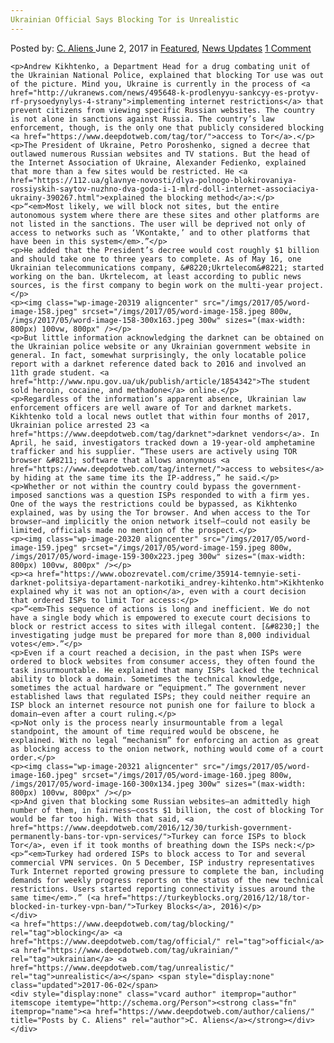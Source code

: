 ```yaml
---
Ukrainian Official Says Blocking Tor is Unrealistic
---
```

<article class="post-listing post-20315 post type-post status-publish format-standard has-post-thumbnail hentry  tag-blocking tag-official  tag-ukrainian tag-unrealistic">
    <div class="post-inner">
        <span>Posted by: <a href="https://www.deepdotweb.com/author/caliens/" title="">C. Aliens </a></span>
    <span>June 2, 2017</span>
    <span>in <a href="https://www.deepdotweb.com/category/deepdot-news/" rel="category tag">Featured</a>, <a href="https://www.deepdotweb.com/category/news-updates/" rel="category tag">News Updates</a></span>
    <span><a href="https://www.deepdotweb.com/2017/06/02/ukrainian-official-says-blocking-tor-unrealistic-2/#comments">1 Comment</a></span>
    </p>
    <div class="clear"></div>
    
    <p>Andrew Kikhtenko, a Department Head for a drug combating unit of the Ukrainian National Police, explained that blocking Tor use was out of the picture. Mind you, Ukraine is currently in the process of <a href="http://ukranews.com/news/495648-k-prodlenyyu-sankcyy-es-protyv-rf-prysoedynylys-4-strany">implementing internet restrictions</a> that prevent citizens from viewing specific Russian websites. The country is not alone in sanctions against Russia. The country’s law enforcement, though, is the only one that publicly considered blocking <a href="https://www.deepdotweb.com/tag/tor/">access to Tor</a>.</p>
    <p>The President of Ukraine, Petro Poroshenko, signed a decree that outlawed numerous Russian websites and TV stations. But the head of the Internet Association of Ukraine, Alexander Fedienko, explained that more than a few sites would be restricted. He <a href="https://112.ua/glavnye-novosti/dlya-polnogo-blokirovaniya-rossiyskih-saytov-nuzhno-dva-goda-i-1-mlrd-doll-internet-associaciya-ukrainy-390267.html">explained the blocking method</a>:</p>
    <p>“<em>Most likely, we will block not sites, but the entire autonomous system where there are these sites and other platforms are not listed in the sanctions. The user will be deprived not only of access to networks such as ‘VKontakte,’ and to other platforms that have been in this system</em>.”</p>
    <p>He added that the President’s decree would cost roughly $1 billion and should take one to three years to complete. As of May 16, one Ukrainian telecommunications company, &#8220;Ukrtelecom&#8221; started working on the ban. Ukrtelecom, at least according to public news sources, is the first company to begin work on the multi-year project.</p>
    <p><img class="wp-image-20319 aligncenter" src="/imgs/2017/05/word-image-158.jpeg" srcset="/imgs/2017/05/word-image-158.jpeg 800w, /imgs/2017/05/word-image-158-300x163.jpeg 300w" sizes="(max-width: 800px) 100vw, 800px" /></p>
    <p>But little information acknowledging the darknet can be obtained on the Ukrainian police website or any Ukrainian government website in general. In fact, somewhat surprisingly, the only locatable police report with a darknet reference dated back to 2016 and involved an 11th grade student. <a href="http://www.npu.gov.ua/uk/publish/article/1854342">The student sold heroin, cocaine, and methadone</a> online.</p>
    <p>Regardless of the information’s apparent absence, Ukrainian law enforcement officers are well aware of Tor and darknet markets. Kikhtenko told a local news outlet that within four months of 2017, Ukrainian police arrested 23 <a href="https://www.deepdotweb.com/tag/darknet">darknet vendors</a>. In April, he said, investigators tracked down a 19-year-old amphetamine trafficker and his supplier. “These users are actively using TOR browser &#8211; software that allows anonymous <a href="https://www.deepdotweb.com/tag/internet/">access to websites</a>​ by hiding at the same time its the IP-address,” he said.</p>
    <p>Whether or not within the country could bypass the government-imposed sanctions was a question ISPs responded to with a firm yes. One of the ways the restrictions could be bypassed, as Kikhtenko explained, was by using the Tor browser. And when access to the Tor browser—and implicitly the onion network itself—could not easily be limited, officials made no mention of the prospect.</p>
    <p><img class="wp-image-20320 aligncenter" src="/imgs/2017/05/word-image-159.jpeg" srcset="/imgs/2017/05/word-image-159.jpeg 800w, /imgs/2017/05/word-image-159-300x223.jpeg 300w" sizes="(max-width: 800px) 100vw, 800px" /></p>
    <p><a href="https://www.obozrevatel.com/crime/35914-temnyie-seti-darknet-politsiya-departament-narkotiki_andrey-kihtenko.htm">Kikhtenko explained why it was not an option</a>, even with a court decision that ordered ISPs to limit Tor access:</p>
    <p>“<em>This sequence of actions is long and inefficient. We do not have a single body which is empowered to execute court decisions to block or restrict access to sites with illegal content. [&#8230;] the investigating judge must be prepared for more than 8,000 individual votes</em>.”</p>
    <p>Even if a court reached a decision, in the past when ISPs were ordered to block websites from consumer access, they often found the task insurmountable. He explained that many ISPs lacked the technical ability to block a domain. Sometimes the technical knowledge, sometimes the actual hardware or “equipment.” The government never established laws that regulated ISPs; they could neither require an ISP block an internet resource not punish one for failure to block a domain—even after a court ruling.</p>
    <p>Not only is the process nearly insurmountable from a legal standpoint, the amount of time required would be obscene, he explained. With no legal “mechanism” for enforcing an action as great as blocking access to the onion network, nothing would come of a court order.</p>
    <p><img class="wp-image-20321 aligncenter" src="/imgs/2017/05/word-image-160.jpeg" srcset="/imgs/2017/05/word-image-160.jpeg 800w, /imgs/2017/05/word-image-160-300x134.jpeg 300w" sizes="(max-width: 800px) 100vw, 800px" /></p>
    <p>And given that blocking some Russian websites—an admittedly high number of them, in fairness—costs $1 billion, the cost of blocking Tor would be far too high. With that said, <a href="https://www.deepdotweb.com/2016/12/30/turkish-government-permanently-bans-tor-vpn-services/">Turkey can force ISPs to block Tor</a>, even if it took months of breathing down the ISPs neck:</p>
    <p>“<em>Turkey had ordered ISPs to block access to Tor and several commercial VPN services. On 5 December, ISP industry representatives Turk Internet reported growing pressure to complete the ban, including demands for weekly progress reports on the status of the new technical restrictions. Users started reporting connectivity issues around the same time</em>.” (<a href="https://turkeyblocks.org/2016/12/18/tor-blocked-in-turkey-vpn-ban/">Turkey Blocks</a>, 2016)</p>
    </div>
    <a href="https://www.deepdotweb.com/tag/blocking/" rel="tag">blocking</a> <a href="https://www.deepdotweb.com/tag/official/" rel="tag">official</a>  <a href="https://www.deepdotweb.com/tag/ukrainian/" rel="tag">ukrainian</a> <a href="https://www.deepdotweb.com/tag/unrealistic/" rel="tag">unrealistic</a></span> <span style="display:none" class="updated">2017-06-02</span>
    <div style="display:none" class="vcard author" itemprop="author" itemscope itemtype="http://schema.org/Person"><strong class="fn" itemprop="name"><a href="https://www.deepdotweb.com/author/caliens/" title="Posts by C. Aliens" rel="author">C. Aliens</a></strong></div>
    </div>
</article>

